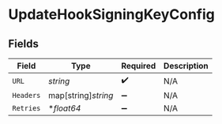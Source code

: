 # UpdateHookSigningKeyConfig


## Fields

| Field               | Type                | Required            | Description         |
| ------------------- | ------------------- | ------------------- | ------------------- |
| `URL`               | *string*            | :heavy_check_mark:  | N/A                 |
| `Headers`           | map[string]*string* | :heavy_minus_sign:  | N/A                 |
| `Retries`           | **float64*          | :heavy_minus_sign:  | N/A                 |